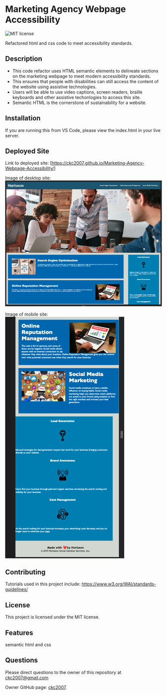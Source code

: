 # Marketing Agency Webpage Accessibility

![MIT license](https://img.shields.io/badge/license-MIT-blue.svg)

Refactored html and css code to meet accessibility standards.

## Description

- This code refactor uses HTML semantic elements to delineate sections on the marketing webpage to meet modern accessibility standards.
- This ensures that people with disabilities can still access the content of the website using assistive technologies.
- Users will be able to use video captions, screen readers, braille keyboards and other assistive techonlogies to access this site.
- Semantic HTML is the cornerstone of sustainability for a website.

## Installation

If you are running this from VS Code, please view the index.html in your live server.

## Deployed Site

Link to deployed site:
[https://ckc2007.github.io/Marketing-Agency-Webpage-Accessibility/]

Image of desktop site:
![screenshot](./assets/images/screenshot_1.png "image of deployed site for desktop")

Image of mobile site:
![screenshot](./assets/images/screenshot_2.png "image of deployed site for mobile")

## Contributing

Tutorials used in this project include:
https://www.w3.org/WAI/standards-guidelines/

## License

This project is licensed under the MIT license.

## Features

semantic html and css

## Questions

Please direct questions to the owner of this repository at ckc2007@gmail.com

Owner GitHub page:
[ckc2007](https://github.com/ckc2007).
